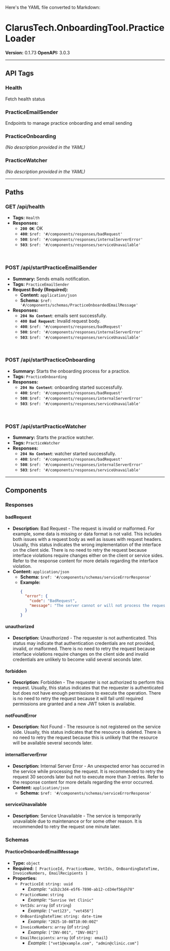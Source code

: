 Here's the YAML file converted to Markdown:

# ClarusTech.OnboardingTool.PracticeLoader

**Version:** 0.1.73
**OpenAPI:** 3.0.3

-----

## API Tags

### Health

Fetch health status

### PracticeEmailSender

Endpoints to manage practice onboarding and email sending

### PracticeOnboarding

*(No description provided in the YAML)*

### PracticeWatcher

*(No description provided in the YAML)*

-----

## Paths

### GET /api/health

  * **Tags:** `Health`
  * **Responses:**
      * **`200 OK`**: OK
      * **`400`**: `$ref: '#/components/responses/badRequest'`
      * **`500`**: `$ref: '#/components/responses/internalServerError'`
      * **`503`**: `$ref: '#/components/responses/serviceUnavailable'`

<br>

### POST /api/startPracticeEmailSender

  * **Summary:** Sends emails notification.
  * **Tags:** `PracticeEmailSender`
  * **Request Body (Required):**
      * **Content:** `application/json`
      * **Schema:** `$ref: '#/components/schemas/PracticeOnboardedEmailMessage'`
  * **Responses:**
      * **`204 No Content`**: emails sent successfully.
      * **`400 Bad Request`**: Invalid request body.
      * **`400`**: `$ref: '#/components/responses/badRequest'`
      * **`500`**: `$ref: '#/components/responses/internalServerError'`
      * **`503`**: `$ref: '#/components/responses/serviceUnavailable'`

<br>

### POST /api/startPracticeOnboarding

  * **Summary:** Starts the onboarding process for a practice.
  * **Tags:** `PracticeOnboarding`
  * **Responses:**
      * **`204 No Content`**: onboarding started successfully.
      * **`400`**: `$ref: '#/components/responses/badRequest'`
      * **`500`**: `$ref: '#/components/responses/internalServerError'`
      * **`503`**: `$ref: '#/components/responses/serviceUnavailable'`

<br>

### POST /api/startPracticeWatcher

  * **Summary:** Starts the practice watcher.
  * **Tags:** `PracticeWatcher`
  * **Responses:**
      * **`204 No Content`**: watcher started successfully.
      * **`400`**: `$ref: '#/components/responses/badRequest'`
      * **`500`**: `$ref: '#/components/responses/internalServerError'`
      * **`503`**: `$ref: '#/components/responses/serviceUnavailable'`

-----

## Components

### Responses

#### badRequest

  * **Description:** Bad Request - The request is invalid or malformed. For example, some data is missing or data format is not valid. This includes both issues with a request body as well as issues with request headers. Usually, this status indicates the wrong implementation of the interface on the client side. There is no need to retry the request because interface violations require changes either on the client or service sides. Refer to the response content for more details regarding the interface violation.
  * **Content:** `application/json`
      * **Schema:** `$ref: '#/components/schemas/serviceErrorResponse'`
      * **Example:**
        ```json
        {
          "error": {
            "code": "BadRequest",
            "message": "The server cannot or will not process the request due to something that is perceived to be a client error."
          }
        }
        ```

#### unauthorized

  * **Description:** Unauthorized - The requester is not authenticated. This status may indicate that authentication credentials are not provided, invalid, or malformed. There is no need to retry the request because interface violations require changes on the client side and invalid credentials are unlikely to become valid several seconds later.

#### forbidden

  * **Description:** Forbidden - The requester is not authorized to perform this request. Usually, this status indicates that the requester is authenticated but does not have enough permissions to execute the operation. There is no need to retry the request because it will fail until required permissions are granted and a new JWT token is available.

#### notFoundError

  * **Description:** Not Found - The resource is not registered on the service side. Usually, this status indicates that the resource is deleted. There is no need to retry the request because this is unlikely that the resource will be available several seconds later.

#### internalServerError

  * **Description:** Internal Server Error - An unexpected error has occurred in the service while processing the request. It is recommended to retry the request 30 seconds later but not to execute more than 3 retries. Refer to the response content for more details regarding the error occurred.
  * **Content:** `application/json`
      * **Schema:** `$ref: '#/components/schemas/serviceErrorResponse'`

#### serviceUnavailable

  * **Description:** Service Unavailable - The service is temporarily unavailable due to maintenance or for some other reason. It is recommended to retry the request one minute later.

### Schemas

#### PracticeOnboardedEmailMessage

  * **Type:** `object`
  * **Required:** `[ PracticeId, PracticeName, VetIds, OnBoardingDateTime, InvoiceNumbers, EmailRecipients ]`
  * **Properties:**
      * `PracticeId`: `string: uuid`
          * *Example:* `"a1b2c3d4-e5f6-7890-ab12-cd34ef56gh78"`
      * `PracticeName`: `string`
          * *Example:* `"Sunrise Vet Clinic"`
      * `VetIds`: `array` (of `string`)
          * *Example:* `["vet123", "vet456"]`
      * `OnBoardingDateTime`: `string: date-time`
          * *Example:* `"2025-10-08T10:00:00Z"`
      * `InvoiceNumbers`: `array` (of `string`)
          * *Example:* `["INV-001", "INV-002"]`
      * `EmailRecipients`: `array` (of `string: email`)
          * *Example:* `["vet1@example.com", "admin@clinic.com"]`